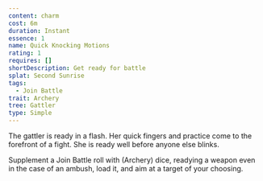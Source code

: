 ```yaml
---
content: charm
cost: 6m
duration: Instant
essence: 1
name: Quick Knocking Motions
rating: 1
requires: []
shortDescription: Get ready for battle
splat: Second Sunrise
tags:
  - Join Battle
trait: Archery
tree: Gattler
type: Simple
---
```


The gattler is ready in a flash. Her quick fingers and practice come to the forefront of a fight. She is ready well before anyone else blinks.

Supplement a Join Battle roll with (Archery) dice, readying a weapon even in the case of an ambush, load it, and aim at a target of your choosing.
